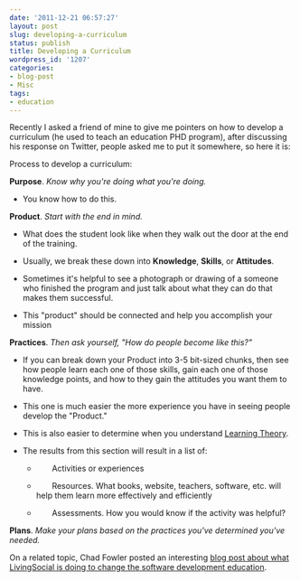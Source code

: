 ```yaml
---
date: '2011-12-21 06:57:27'
layout: post
slug: developing-a-curriculum
status: publish
title: Developing a Curriculum
wordpress_id: '1207'
categories:
- blog-post
- Misc
tags:
- education
---
```


Recently I asked a friend of mine to give me pointers on how to develop a curriculum (he used to teach an education PHD program), after discussing his response on Twitter, people asked me to put it somewhere, so here it is:

Process to develop a curriculum:

**Purpose**. _Know why you're doing what you're doing._



	
  * You know how to do this.


**Product**. _Start with the end in mind._



	
  * What does the student look like when they walk out the door at the end of the training.

	
  * Usually, we break these down into **Knowledge**, **Skills**, or **Attitudes**.

	
  * Sometimes it's helpful to see a photograph or drawing of a someone who finished the program and just talk about what they can do that makes them successful.

	
  * This "product" should be connected and help you accomplish your mission


**Practices**. _Then ask yourself, "How do people become like this?"_



	
  * If you can break down your Product into 3-5 bit-sized chunks, then see how people learn each one of those skills, gain each one of those knowledge points, and how to they gain the attitudes you want them to have.

	
  * This one is much easier the more experience you have in seeing people develop the "Product."

	
  * This is also easier to determine when you understand [Learning Theory](http://en.wikipedia.org/wiki/Learning_theory_(education)).

	
  * The results from this section will result in a list of:


	
    *        Activities or experiences

	
    *        Resources. What books, website, teachers, software, etc. will help them learn more effectively and efficiently

	
    *        Assessments. How you would know if the activity was helpful?



**Plans**. _Make your plans based on the practices you've determined you've needed._



On a related topic, Chad Fowler posted an interesting [blog post about what LivingSocial is doing to change the software development education](http://chadfowler.com/2011/12/21/re-thinking-software-development-education).
